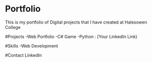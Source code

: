 # Portfolio
This is my portfolio of Digital projects that I have created at Halesowen College


#Projects
-Web Portfolio
-C# Game
-Python : [Your LinkedIn Link)



#Skills
-Web Development



#Contact
LinkedIn
